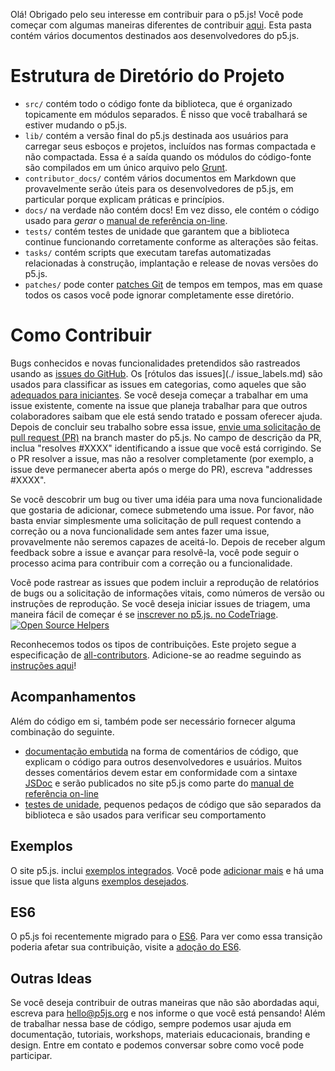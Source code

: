 Olá! Obrigado pelo seu interesse em contribuir para o p5.js! Você pode começar com algumas maneiras diferentes de contribuir [aqui](https://p5js.org/community/#contribute). Esta pasta contém vários documentos destinados aos desenvolvedores do p5.js.

# Estrutura de Diretório do Projeto

* `src/` contém todo o código fonte da biblioteca, que é organizado topicamente em módulos separados. É nisso que você trabalhará se estiver mudando o p5.js.
* `lib/` contém a versão final do p5.js destinada aos usuários para carregar seus esboços e projetos, incluídos nas formas compactada e não compactada. Essa é a saída quando os módulos do código-fonte são compilados em um único arquivo pelo [Grunt](https://gruntjs.com/).
* `contributor_docs/` contém vários documentos em Markdown que provavelmente serão úteis para os desenvolvedores de p5.js, em particular porque explicam práticas e princípios.
* `docs/` na verdade não contém docs! Em vez disso, ele contém o código usado para *gerar* o [manual de referência on-line](https://p5js.org/reference/).
* `tests/` contém testes de unidade que garantem que a biblioteca continue funcionando corretamente conforme as alterações são feitas.
* `tasks/` contém scripts que executam tarefas automatizadas relacionadas à construção, implantação e release de novas versões do p5.js.
* `patches/` pode conter [patches Git](https://git-scm.com/docs/git-format-patch) de tempos em tempos, mas em quase todos os casos você pode ignorar completamente esse diretório.

# Como Contribuir

Bugs conhecidos e novas funcionalidades pretendidos são rastreados usando as [issues do GitHub](https://github.com/processing/p5.js/issues). Os [rótulos das issues](./ issue_labels.md) são usados para classificar as issues em categorias, como aqueles que são [adequados para iniciantes](https://github.com/processing/p5.js/labels/level%3Abeginner). Se você deseja começar a trabalhar em uma issue existente, comente na issue que planeja trabalhar para que outros colaboradores saibam que ele está sendo tratado e possam oferecer ajuda. Depois de concluir seu trabalho sobre essa issue, [envie uma solicitação de pull request (PR)](./preparing_a_pull_request.md) na branch master do p5.js. No campo de descrição da PR, inclua "resolves #XXXX" identificando a issue que você está corrigindo. Se o PR resolver a issue, mas não a resolver completamente (por exemplo, a issue deve permanecer aberta após o merge do PR), escreva "addresses #XXXX".

Se você descobrir um bug ou tiver uma idéia para uma nova funcionalidade que gostaria de adicionar, comece submetendo uma issue. Por favor, não basta enviar simplesmente uma solicitação de pull request contendo a correção ou a nova funcionalidade sem antes fazer uma issue, provavelmente não seremos capazes de aceitá-lo. Depois de receber algum feedback sobre a issue e avançar para resolvê-la, você pode seguir o processo acima para contribuir com a correção ou a funcionalidade.

Você pode rastrear as issues que podem incluir a reprodução de relatórios de bugs ou a solicitação de informações vitais, como números de versão ou instruções de reprodução. Se você deseja iniciar issues de triagem, uma maneira fácil de começar é se [inscrever no p5.js. no CodeTriage](https://www.codetriage.com/processing/p5.js). [![Open Source Helpers](https://www.codetriage.com/processing/p5.js/badges/users.svg)](https://www.codetriage.com/processing/p5.js)

Reconhecemos todos os tipos de contribuições. Este projeto segue a especificação de [all-contributors](https://github.com/kentcdodds/all-contributors). Adicione-se ao readme seguindo as [instruções aqui](https://github.com/processing/p5.js/issues/2309)!

## Acompanhamentos

Além do código em si, também pode ser necessário fornecer alguma combinação do seguinte.

- [documentação embutida](./inline_documentation.md) na forma de comentários de código, que explicam o código para outros desenvolvedores e usuários. Muitos desses comentários devem estar em conformidade com a sintaxe [JSDoc](https://usejsdoc.org) e serão publicados no site p5.js como parte do [manual de referência on-line](https://p5js.org/reference/ )
- [testes de unidade](./unit_testing.md), pequenos pedaços de código que são separados da biblioteca e são usados para verificar seu comportamento

## Exemplos

O site p5.js. inclui [exemplos integrados](http://p5js.org/examples/). Você pode [adicionar mais](https://github.com/processing/p5.js-website/blob/master/contributor_docs/Adding_examples.md) e há uma issue que lista alguns [exemplos desejados](https://github.com/processing/p5.js/issues/1954).

## ES6

O p5.js foi recentemente migrado para o [ES6](https://en.wikipedia.org/wiki/ECMAScript#6th_Edition_-_ECMAScript_2015). Para ver como essa transição poderia afetar sua contribuição, visite a [adoção do ES6](./es6-adoption.md).

## Outras Ideas

Se você deseja contribuir de outras maneiras que não são abordadas aqui, escreva para [hello@p5js.org](mailto:hello@p5js.org) e nos informe o que você está pensando! Além de trabalhar nessa base de código, sempre podemos usar ajuda em documentação, tutoriais, workshops, materiais educacionais, branding e design. Entre em contato e podemos conversar sobre como você pode participar.